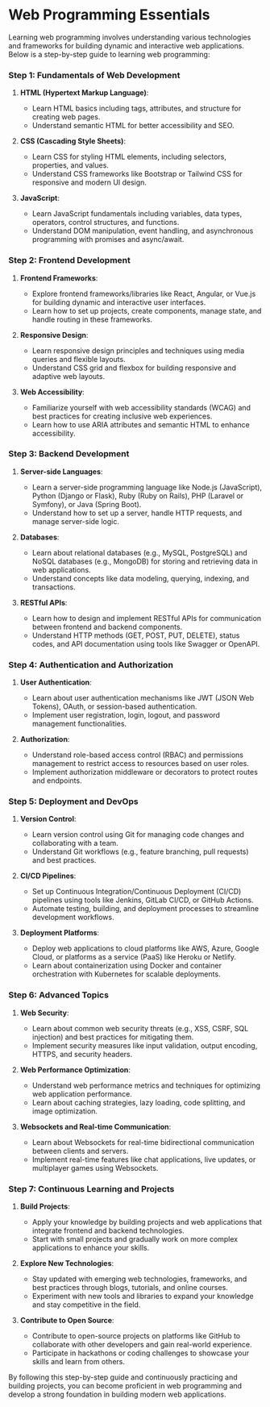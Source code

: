 # Web Programming Essentials

Learning web programming involves understanding various technologies and frameworks for building dynamic and interactive web applications. Below is a step-by-step guide to learning web programming:

### Step 1: Fundamentals of Web Development
1. **HTML (Hypertext Markup Language)**:
   - Learn HTML basics including tags, attributes, and structure for creating web pages.
   - Understand semantic HTML for better accessibility and SEO.

2. **CSS (Cascading Style Sheets)**:
   - Learn CSS for styling HTML elements, including selectors, properties, and values.
   - Understand CSS frameworks like Bootstrap or Tailwind CSS for responsive and modern UI design.

3. **JavaScript**:
   - Learn JavaScript fundamentals including variables, data types, operators, control structures, and functions.
   - Understand DOM manipulation, event handling, and asynchronous programming with promises and async/await.

### Step 2: Frontend Development
1. **Frontend Frameworks**:
   - Explore frontend frameworks/libraries like React, Angular, or Vue.js for building dynamic and interactive user interfaces.
   - Learn how to set up projects, create components, manage state, and handle routing in these frameworks.

2. **Responsive Design**:
   - Learn responsive design principles and techniques using media queries and flexible layouts.
   - Understand CSS grid and flexbox for building responsive and adaptive web layouts.

3. **Web Accessibility**:
   - Familiarize yourself with web accessibility standards (WCAG) and best practices for creating inclusive web experiences.
   - Learn how to use ARIA attributes and semantic HTML to enhance accessibility.

### Step 3: Backend Development
1. **Server-side Languages**:
   - Learn a server-side programming language like Node.js (JavaScript), Python (Django or Flask), Ruby (Ruby on Rails), PHP (Laravel or Symfony), or Java (Spring Boot).
   - Understand how to set up a server, handle HTTP requests, and manage server-side logic.

2. **Databases**:
   - Learn about relational databases (e.g., MySQL, PostgreSQL) and NoSQL databases (e.g., MongoDB) for storing and retrieving data in web applications.
   - Understand concepts like data modeling, querying, indexing, and transactions.

3. **RESTful APIs**:
   - Learn how to design and implement RESTful APIs for communication between frontend and backend components.
   - Understand HTTP methods (GET, POST, PUT, DELETE), status codes, and API documentation using tools like Swagger or OpenAPI.

### Step 4: Authentication and Authorization
1. **User Authentication**:
   - Learn about user authentication mechanisms like JWT (JSON Web Tokens), OAuth, or session-based authentication.
   - Implement user registration, login, logout, and password management functionalities.

2. **Authorization**:
   - Understand role-based access control (RBAC) and permissions management to restrict access to resources based on user roles.
   - Implement authorization middleware or decorators to protect routes and endpoints.

### Step 5: Deployment and DevOps
1. **Version Control**:
   - Learn version control using Git for managing code changes and collaborating with a team.
   - Understand Git workflows (e.g., feature branching, pull requests) and best practices.

2. **CI/CD Pipelines**:
   - Set up Continuous Integration/Continuous Deployment (CI/CD) pipelines using tools like Jenkins, GitLab CI/CD, or GitHub Actions.
   - Automate testing, building, and deployment processes to streamline development workflows.

3. **Deployment Platforms**:
   - Deploy web applications to cloud platforms like AWS, Azure, Google Cloud, or platforms as a service (PaaS) like Heroku or Netlify.
   - Learn about containerization using Docker and container orchestration with Kubernetes for scalable deployments.

### Step 6: Advanced Topics
1. **Web Security**:
   - Learn about common web security threats (e.g., XSS, CSRF, SQL injection) and best practices for mitigating them.
   - Implement security measures like input validation, output encoding, HTTPS, and security headers.

2. **Web Performance Optimization**:
   - Understand web performance metrics and techniques for optimizing web application performance.
   - Learn about caching strategies, lazy loading, code splitting, and image optimization.

3. **Websockets and Real-time Communication**:
   - Learn about Websockets for real-time bidirectional communication between clients and servers.
   - Implement real-time features like chat applications, live updates, or multiplayer games using Websockets.

### Step 7: Continuous Learning and Projects
1. **Build Projects**:
   - Apply your knowledge by building projects and web applications that integrate frontend and backend technologies.
   - Start with small projects and gradually work on more complex applications to enhance your skills.

2. **Explore New Technologies**:
   - Stay updated with emerging web technologies, frameworks, and best practices through blogs, tutorials, and online courses.
   - Experiment with new tools and libraries to expand your knowledge and stay competitive in the field.

3. **Contribute to Open Source**:
   - Contribute to open-source projects on platforms like GitHub to collaborate with other developers and gain real-world experience.
   - Participate in hackathons or coding challenges to showcase your skills and learn from others.

By following this step-by-step guide and continuously practicing and building projects, you can become proficient in web programming and develop a strong foundation in building modern web applications.